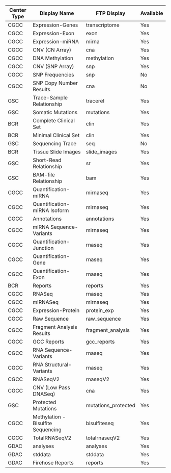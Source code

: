 Center Type|Display Name|FTP Display|Available
---|---|---|---
CGCC|Expression-Genes|transcriptome|Yes
CGCC|Expression-Exon|exon|Yes
CGCC|Expression-miRNA|mirna|Yes
CGCC|CNV (CN Array)|cna|Yes
CGCC|DNA Methylation|methylation|Yes
CGCC|CNV (SNP Array)|snp|Yes
CGCC|SNP Frequencies|snp|No
CGCC|SNP Copy Number Results|cna|No
GSC|Trace-Sample Relationship|tracerel|Yes
GSC|Somatic Mutations|mutations|Yes
BCR|Complete Clinical Set|clin|Yes
BCR|Minimal Clinical Set|clin|Yes
GSC|Sequencing Trace|seq|No
BCR|Tissue Slide Images|slide_images|Yes
GSC|Short-Read Relationship|sr|Yes
GSC|BAM-file Relationship|bam|Yes
CGCC|Quantification-miRNA|mirnaseq|Yes
CGCC|Quantification-miRNA Isoform|mirnaseq|Yes
CGCC|Annotations|annotations|Yes
CGCC|miRNA Sequence-Variants|mirnaseq|Yes
CGCC|Quantification-Junction|rnaseq|Yes
CGCC|Quantification-Gene|rnaseq|Yes
CGCC|Quantification-Exon|rnaseq|Yes
BCR|Reports|reports|Yes
CGCC|RNASeq|rnaseq|Yes
CGCC|miRNASeq|mirnaseq|Yes
CGCC|Expression-Protein|protein_exp|Yes
CGCC|Raw Sequence|raw_sequence|Yes
CGCC|Fragment Analysis Results|fragment_analysis|Yes
CGCC|GCC Reports|gcc_reports|Yes
CGCC|RNA Sequence-Variants|rnaseq|Yes
CGCC|RNA Structural-Variants|rnaseq|Yes
CGCC|RNASeqV2|rnaseqV2|Yes
CGCC|CNV (Low Pass DNASeq)|cna|Yes
GSC|Protected Mutations|mutations_protected|Yes
CGCC|Methylation - Bisulfite Sequencing|bisulfiteseq|Yes
CGCC|TotalRNASeqV2|totalrnaseqV2|Yes
GDAC|analyses|analyses|Yes
GDAC|stddata|stddata|Yes
GDAC|Firehose Reports|reports|Yes
